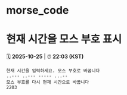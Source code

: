 # morse_code
# 현재 시간을 모스 부호 표시
<!-- MORSE_TIME_START -->
🗓️ **2025-10-25** | ⏰ **22:03 (KST)**

```
현재 시간을 입력하세요. 모스 부호로 바꿉니다
..--- ..--- ----- ...--
모스 부호를 다시 현재 시간으로 바꿉니다
2203
```
<!-- MORSE_TIME_END -->
